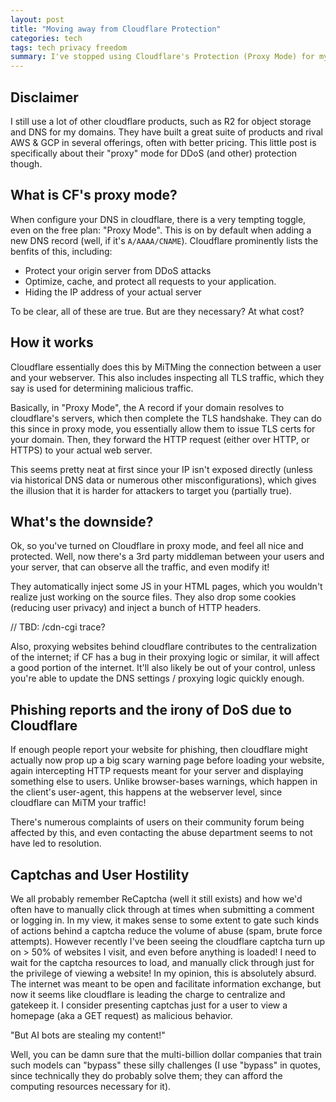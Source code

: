 ```yaml
---
layout: post
title: "Moving away from Cloudflare Protection"
categories: tech
tags: tech privacy freedom
summary: I've stopped using Cloudflare's Protection (Proxy Mode) for my websites, partly to avoid centralization of the internet, and partly because of their user-hostile behavior
---
```



## Disclaimer

I still use a lot of other cloudflare products, such as R2 for object storage and DNS for my domains. They have built a great suite of products and rival AWS & GCP in several offerings, often with better pricing. This little post is specifically about their "proxy" mode for DDoS (and other) protection though.

## What is CF's proxy mode?

When configure your DNS in cloudflare, there is a very tempting toggle, even on the free plan: "Proxy Mode". This is on by default when adding a new DNS record (well, if it's `A/AAAA/CNAME`). Cloudflare prominently lists the benfits of this, including:

* Protect your origin server from DDoS attacks
* Optimize, cache, and protect all requests to your application.
* Hiding the IP address of your actual server

To be clear, all of these are true. But are they necessary? At what cost?

## How it works

Cloudflare essentially does this by MiTMing the connection between a user and your webserver. This also includes inspecting all TLS traffic, which they say is used for determining malicious traffic.

Basically, in "Proxy Mode", the A record if your domain resolves to cloudflare's servers, which then complete the TLS handshake. They can do this since in proxy mode, you essentially allow them to issue TLS certs for your domain. Then, they forward the HTTP request (either over HTTP, or HTTPS) to your actual web server.

This seems pretty neat at first since your IP isn't exposed directly (unless via historical DNS data or numerous other misconfigurations), which gives the illusion that it is harder for attackers to target you (partially true).

## What's the downside?

Ok, so you've turned on Cloudflare in proxy mode, and feel all nice and protected. Well, now there's a 3rd party middleman between your users and your server, that can observe all the traffic, and even modify it!

They automatically inject some JS in your HTML pages, which you wouldn't realize just working on the source files. They also drop some cookies (reducing user privacy) and inject a bunch of HTTP headers.

// TBD: /cdn-cgi trace?

Also, proxying websites behind cloudflare contributes to the centralization of the internet; if CF has a bug in their proxying logic or similar, it will affect a good portion of the internet. It'll also likely be out of your control, unless you're able to update the DNS settings / proxying logic quickly enough.

## Phishing reports and the irony of DoS due to Cloudflare

If enough people report your website for phishing, then cloudflare might actually now prop up a big scary warning page before loading your website, again intercepting HTTP requests meant for your server and displaying something else to users. Unlike browser-bases warnings, which happen in the client's user-agent, this happens at the webserver level, since cloudflare can MiTM your traffic!

There's numerous complaints of users on their community forum being affected by this, and even contacting the abuse department seems to not have led to resolution.

## Captchas and User Hostility

We all probably remember ReCaptcha (well it still exists) and how we'd often have to manually click through at times when submitting a comment or logging in. In my view, it makes sense to some extent to gate such kinds of actions behind a captcha reduce the volume of abuse (spam, brute force attempts). However recently I've been seeing the cloudflare captcha turn up on > 50% of websites I visit, and even before anything is loaded! I need to wait for the captcha resources to load, and manually click through just for the privilege of viewing a website! In my opinion, this is absolutely absurd. The internet was meant to be open and facilitate information exchange, but now it seems like cloudflare is leading the charge to centralize and gatekeep it. I consider presenting captchas just for a user to view a homepage (aka a GET request) as malicious behavior. 

"But AI bots are stealing my content!"

Well, you can be damn sure that the multi-billion dollar companies that train such models can "bypass" these silly challenges (I use "bypass" in quotes, since technically they do probably solve them; they can afford the computing resources necessary for it).

